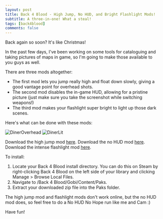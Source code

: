 ```yaml
---
layout: post
title: Back 4 Blood - High Jump, No HUD, and Bright Flashlight Mods!
subtitle: A three-in-one! What a steal!
tags: [back4blood]
comments: false
---
```


Back again so soon? It's like Christmas!

In the past few days, I've been working on some tools for cataloguing and taking pictures of maps in game, so I'm going to make those available to you guys as well.

There are three mods altogether:
- The first mod lets you jump really high and float down slowly, giving a good vantage point for overhead shots.
- The second mod disables the in-game HUD, allowing for a pristine picture \(just make sure you take the screenshot while switching weapons!\)
- The third mod makes your flashlight super bright to light up those dark scenes.

Here's what can be done with these mods:

![DinerOverhead](https://smooversyt.github.io/images/DinerOverhead.png)
![DinerLit](https://smooversyt.github.io/images/DinerLit.png)

Download the high jump mod [here](https://smooversyt.github.io/downloads/b4bmod-high-jump.zip). 
Download the no HUD mod [here](https://smooversyt.github.io/downloads/b4bmod-no-hud.zip). 
Download the intense flashlight mod [here](https://smooversyt.github.io/downloads/b4bmod-bright-flashlight.zip). 

To install:
1. Locate your Back 4 Blood install directory. You can do this on Steam by right-clicking Back 4 Blood on the left side of your library and clicking Manage > Browse Local Files.
2. Navigate to /Back 4 Blood/Gobi/Content/Paks.
3. Extract your downloaded zip file into the Paks folder.

The high jump mod and flashlight mods don't work online, but the no HUD mod does, so feel free to do a No HUD No Hope run like me and Cam :)

Have fun!

